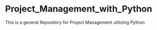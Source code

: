 # Project_Management_with_Python
This is a general Repository for Project Management utilizing Python
